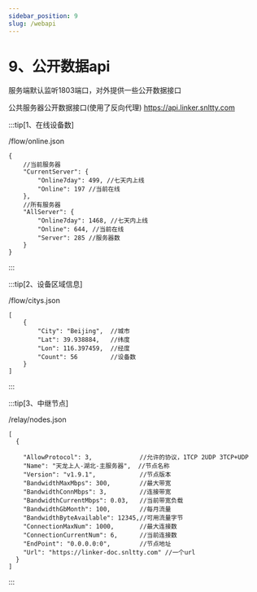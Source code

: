```yaml
---
sidebar_position: 9
slug: /webapi
---
```


# 9、公开数据api

服务端默认监听1803端口，对外提供一些公开数据接口

公共服务器公开数据接口(使用了反向代理) https://api.linker.snltty.com

:::tip[1、在线设备数]

/flow/online.json

```
{
    //当前服务器
    "CurrentServer": {
        "Online7day": 499, //七天内上线
        "Online": 197 //当前在线
    },
    //所有服务器
    "AllServer": {
        "Online7day": 1468, //七天内上线
        "Online": 644, //当前在线
        "Server": 285 //服务器数
    }
}
```
:::

:::tip[2、设备区域信息]

/flow/citys.json

```
[
    {
        "City": "Beijing",  //城市
        "Lat": 39.938884,   //纬度
        "Lon": 116.397459,  //经度
        "Count": 56         //设备数
    }
]
```
:::

:::tip[3、中继节点]

/relay/nodes.json

```
[
  {
    
    "AllowProtocol": 3,             //允许的协议，1TCP 2UDP 3TCP+UDP
    "Name": "天龙上人-湖北-主服务器",  //节点名称
    "Version": "v1.9.1",            //节点版本
    "BandwidthMaxMbps": 300,        //最大带宽
    "BandwidthConnMbps": 3,         //连接带宽
    "BandwidthCurrentMbps": 0.03,   //当前带宽负载
    "BandwidthGbMonth": 100,        //每月流量
    "BandwidthByteAvailable": 12345,//可用流量字节
    "ConnectionMaxNum": 1000,       //最大连接数
    "ConnectionCurrentNum": 6,      //当前连接数
    "EndPoint": "0.0.0.0:0",        //节点地址
    "Url": "https://linker-doc.snltty.com" //一个url
  }
]
```
:::

